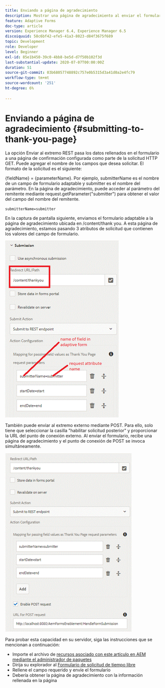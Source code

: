 ```yaml
---
title: Enviando a página de agradecimiento
description: Mostrar una página de agradecimiento al enviar el formulario adaptable
feature: Adaptive Forms
doc-type: article
version: Experience Manager 6.4, Experience Manager 6.5
discoiquuid: 58c6bf42-efe5-41a3-8023-d84f3675f689
topic: Development
role: Developer
level: Beginner
exl-id: 85e1b450-39c0-4bb8-be5d-d7f50b102f3d
last-substantial-update: 2020-07-07T00:00:00Z
duration: 51
source-git-commit: 03b68057748892c757e0b5315d3a41d0a2e4fc79
workflow-type: tm+mt
source-wordcount: '251'
ht-degree: 6%

---
```


# Enviando a página de agradecimiento {#submitting-to-thank-you-page}

La opción Enviar al extremo REST pasa los datos rellenados en el formulario a una página de confirmación configurada como parte de la solicitud HTTP GET. Puede agregar el nombre de los campos que desea solicitar. El formato de la solicitud es el siguiente:

\{fieldName\} = \{parameterName\}. Por ejemplo, submitterName es el nombre de un campo de formulario adaptable y submitter es el nombre del parámetro. En la página de agradecimiento, puede acceder al parámetro del remitente mediante request.getParameter(&quot;submitter&quot;) para obtener el valor del campo del nombre del remitente.

`submitterName=submitter`

En la captura de pantalla siguiente, enviamos el formulario adaptable a la página de agradecimiento ubicada en /content/thank you. A esta página de agradecimiento, estamos pasando 3 atributos de solicitud que contienen los valores del campo de formulario.

![Página de agradecimiento](assets/thankyoupage.gif)

También puede enviar al extremo externo mediante POST. Para ello, solo tiene que seleccionar la casilla &quot;habilitar solicitud posterior&quot; y proporcionar la URL del punto de conexión externo. Al enviar el formulario, recibe una página de agradecimiento y el punto de conexión de POST se invoca simultáneamente.

![Capturar configuración](assets/capture.gif)

Para probar esta capacidad en su servidor, siga las instrucciones que se mencionan a continuación:

* Importe el archivo de [recursos asociado con este artículo en AEM mediante el administrador de paquetes](assets/submittingtorestendpoint.zip)
* Dirija su explorador al [Formulario de solicitud de tiempo libre](http://localhost:4502/content/dam/formsanddocuments/helpx/timeoffrequestform/jcr:content?wcmmode=disabled)
* Rellene el campo requerido y envíe el formulario
* Debería obtener la página de agradecimiento con la información rellenada en la página
